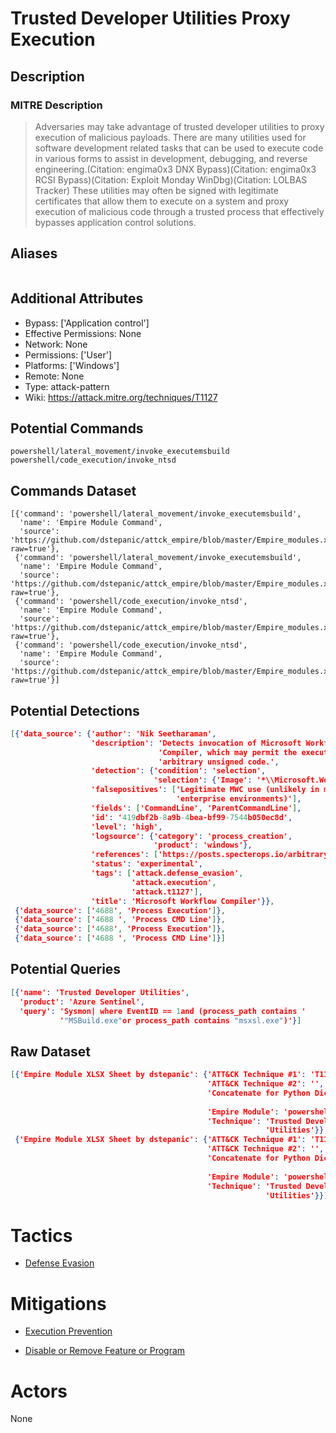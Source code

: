 
# Trusted Developer Utilities Proxy Execution

## Description

### MITRE Description

> Adversaries may take advantage of trusted developer utilities to proxy execution of malicious payloads. There are many utilities used for software development related tasks that can be used to execute code in various forms to assist in development, debugging, and reverse engineering.(Citation: engima0x3 DNX Bypass)(Citation: engima0x3 RCSI Bypass)(Citation: Exploit Monday WinDbg)(Citation: LOLBAS Tracker) These utilities may often be signed with legitimate certificates that allow them to execute on a system and proxy execution of malicious code through a trusted process that effectively bypasses application control solutions.

## Aliases

```

```

## Additional Attributes

* Bypass: ['Application control']
* Effective Permissions: None
* Network: None
* Permissions: ['User']
* Platforms: ['Windows']
* Remote: None
* Type: attack-pattern
* Wiki: https://attack.mitre.org/techniques/T1127

## Potential Commands

```
powershell/lateral_movement/invoke_executemsbuild
powershell/code_execution/invoke_ntsd
```

## Commands Dataset

```
[{'command': 'powershell/lateral_movement/invoke_executemsbuild',
  'name': 'Empire Module Command',
  'source': 'https://github.com/dstepanic/attck_empire/blob/master/Empire_modules.xlsx?raw=true'},
 {'command': 'powershell/lateral_movement/invoke_executemsbuild',
  'name': 'Empire Module Command',
  'source': 'https://github.com/dstepanic/attck_empire/blob/master/Empire_modules.xlsx?raw=true'},
 {'command': 'powershell/code_execution/invoke_ntsd',
  'name': 'Empire Module Command',
  'source': 'https://github.com/dstepanic/attck_empire/blob/master/Empire_modules.xlsx?raw=true'},
 {'command': 'powershell/code_execution/invoke_ntsd',
  'name': 'Empire Module Command',
  'source': 'https://github.com/dstepanic/attck_empire/blob/master/Empire_modules.xlsx?raw=true'}]
```

## Potential Detections

```json
[{'data_source': {'author': 'Nik Seetharaman',
                  'description': 'Detects invocation of Microsoft Workflow '
                                 'Compiler, which may permit the execution of '
                                 'arbitrary unsigned code.',
                  'detection': {'condition': 'selection',
                                'selection': {'Image': '*\\Microsoft.Workflow.Compiler.exe'}},
                  'falsepositives': ['Legitimate MWC use (unlikely in modern '
                                     'enterprise environments)'],
                  'fields': ['CommandLine', 'ParentCommandLine'],
                  'id': '419dbf2b-8a9b-4bea-bf99-7544b050ec8d',
                  'level': 'high',
                  'logsource': {'category': 'process_creation',
                                'product': 'windows'},
                  'references': ['https://posts.specterops.io/arbitrary-unsigned-code-execution-vector-in-microsoft-workflow-compiler-exe-3d9294bc5efb'],
                  'status': 'experimental',
                  'tags': ['attack.defense_evasion',
                           'attack.execution',
                           'attack.t1127'],
                  'title': 'Microsoft Workflow Compiler'}},
 {'data_source': ['4688', 'Process Execution']},
 {'data_source': ['4688 ', 'Process CMD Line']},
 {'data_source': ['4688', 'Process Execution']},
 {'data_source': ['4688 ', 'Process CMD Line']}]
```

## Potential Queries

```json
[{'name': 'Trusted Developer Utilities',
  'product': 'Azure Sentinel',
  'query': 'Sysmon| where EventID == 1and (process_path contains '
           '"MSBuild.exe"or process_path contains "msxsl.exe")'}]
```

## Raw Dataset

```json
[{'Empire Module XLSX Sheet by dstepanic': {'ATT&CK Technique #1': 'T1127',
                                            'ATT&CK Technique #2': '',
                                            'Concatenate for Python Dictionary': '"powershell/lateral_movement/invoke_executemsbuild":  '
                                                                                 '["T1127"],',
                                            'Empire Module': 'powershell/lateral_movement/invoke_executemsbuild',
                                            'Technique': 'Trusted Developer '
                                                         'Utilities'}},
 {'Empire Module XLSX Sheet by dstepanic': {'ATT&CK Technique #1': 'T1127',
                                            'ATT&CK Technique #2': '',
                                            'Concatenate for Python Dictionary': '"powershell/code_execution/invoke_ntsd":  '
                                                                                 '["T1127"],',
                                            'Empire Module': 'powershell/code_execution/invoke_ntsd',
                                            'Technique': 'Trusted Developer '
                                                         'Utilities'}}]
```

# Tactics


* [Defense Evasion](../tactics/Defense-Evasion.md)


# Mitigations


* [Execution Prevention](../mitigations/Execution-Prevention.md)

* [Disable or Remove Feature or Program](../mitigations/Disable-or-Remove-Feature-or-Program.md)
    

# Actors

None
